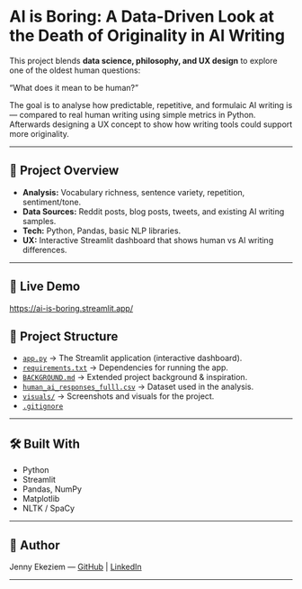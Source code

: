 # AI is Boring: A Data-Driven Look at the Death of Originality in AI Writing


This project blends **data science, philosophy, and UX design** to explore one of the oldest human questions:  

“What does it mean to be human?”

The goal is to analyse how predictable, repetitive, and formulaic AI writing is — compared to real human writing using simple metrics in Python. Afterwards designing a UX concept to show how writing tools could support more originality.

---

## 🎯 Project Overview

- **Analysis:** Vocabulary richness, sentence variety, repetition, sentiment/tone.  
- **Data Sources:** Reddit posts, blog posts, tweets, and existing AI writing samples.  
- **Tech:** Python, Pandas, basic NLP libraries.  
- **UX:** Interactive Streamlit dashboard that shows human vs AI writing differences.

---

## 🔗 Live Demo
https://ai-is-boring.streamlit.app/

## 📂 Project Structure

- [`app.py`](app.py) → The Streamlit application (interactive dashboard).  
- [`requirements.txt`](requirements.txt) → Dependencies for running the app.  
- [`BACKGROUND.md`](BACKGROUND.md) → Extended project background & inspiration. 
- [`human_ai_responses_fulll.csv`](human_ai_responses_fulll.csv) → Dataset used in the analysis.  
- [`visuals/`](visuals/) → Screenshots and visuals for the project.  
- [`.gitignore`](.gitignore)  
---

## 🛠 Built With
- Python  
- Streamlit  
- Pandas, NumPy  
- Matplotlib  
- NLTK / SpaCy

---

## 📜 Author
Jenny Ekeziem — [GitHub](https://github.com/jekeziem) | [LinkedIn](https://linkedin.com/in/jenny-ekeziem/)


---
